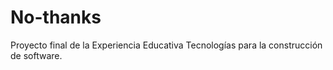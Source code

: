 # No-thanks
Proyecto final de la Experiencia Educativa Tecnologías para la construcción de software.
